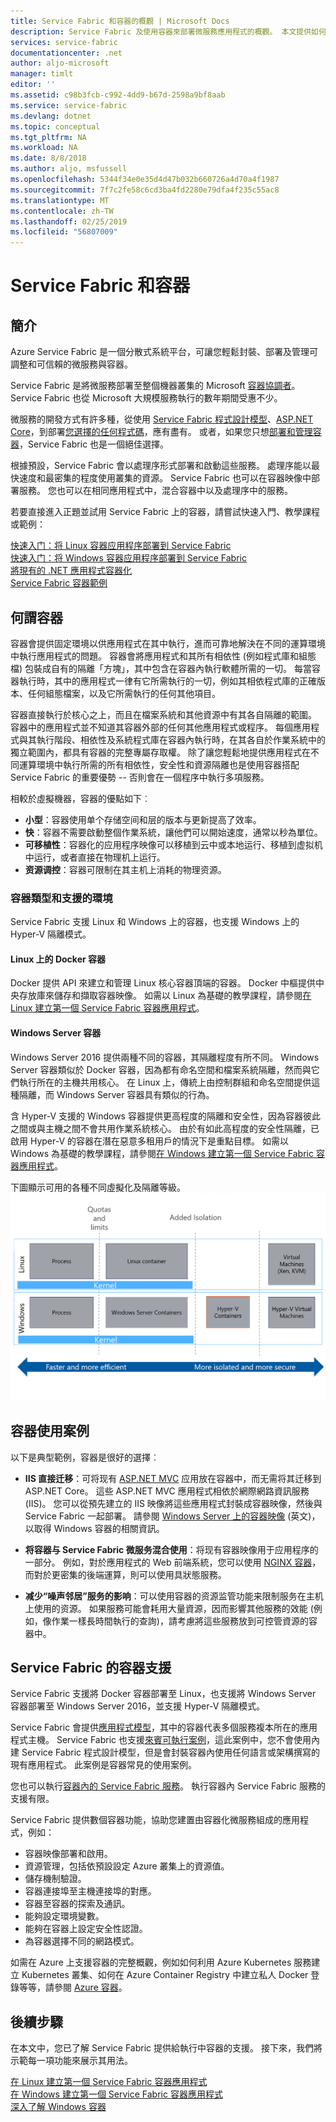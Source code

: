 ```yaml
---
title: Service Fabric 和容器的概觀 | Microsoft Docs
description: Service Fabric 及使用容器來部署微服務應用程式的概觀。 本文提供如何使用容器及 Service Fabric 所提供之功能的概觀。
services: service-fabric
documentationcenter: .net
author: aljo-microsoft
manager: timlt
editor: ''
ms.assetid: c98b3fcb-c992-4dd9-b67d-2598a9bf8aab
ms.service: service-fabric
ms.devlang: dotnet
ms.topic: conceptual
ms.tgt_pltfrm: NA
ms.workload: NA
ms.date: 8/8/2018
ms.author: aljo, msfussell
ms.openlocfilehash: 5344f34e0e35d4d47b032b660726a4d70a4f1987
ms.sourcegitcommit: 7f7c2fe58c6cd3ba4fd2280e79dfa4f235c55ac8
ms.translationtype: MT
ms.contentlocale: zh-TW
ms.lasthandoff: 02/25/2019
ms.locfileid: "56807009"
---
```

# <a name="service-fabric-and-containers"></a>Service Fabric 和容器

## <a name="introduction"></a>簡介

Azure Service Fabric 是一個分散式系統平台，可讓您輕鬆封裝、部署及管理可調整和可信賴的微服務與容器。

Service Fabric 是將微服務部署至整個機器叢集的 Microsoft [容器協調者](service-fabric-cluster-resource-manager-introduction.md)。 Service Fabric 也從 Microsoft 大規模服務執行的數年期間受惠不少。

微服務的開發方式有許多種，從使用 [Service Fabric 程式設計模型](service-fabric-choose-framework.md)、[ASP.NET Core](service-fabric-reliable-services-communication-aspnetcore.md)，到部署[您選擇的任何程式碼](service-fabric-guest-executables-introduction.md)，應有盡有。 或者，如果您只想[部署和管理容器](service-fabric-containers-overview.md)，Service Fabric 也是一個絕佳選擇。

根據預設，Service Fabric 會以處理序形式部署和啟動這些服務。 處理序能以最快速度和最密集的程度使用叢集的資源。 Service Fabric 也可以在容器映像中部署服務。 您也可以在相同應用程式中，混合容器中以及處理序中的服務。

若要直接進入正題並試用 Service Fabric 上的容器，請嘗試快速入門、教學課程或範例：  

[快速入门：将 Linux 容器应用程序部署到 Service Fabric](service-fabric-quickstart-containers-linux.md)  
[快速入门：将 Windows 容器应用程序部署到 Service Fabric](service-fabric-quickstart-containers.md)  
[將現有的 .NET 應用程式容器化](service-fabric-host-app-in-a-container.md)  
[Service Fabric 容器範例](https://azure.microsoft.com/resources/samples/service-fabric-containers/)  

## <a name="what-are-containers"></a>何謂容器

容器會提供固定環境以供應用程式在其中執行，進而可靠地解決在不同的運算環境中執行應用程式的問題。 容器會將應用程式和其所有相依性 (例如程式庫和組態檔) 包裝成自有的隔離「方塊」，其中包含在容器內執行軟體所需的一切。 每當容器執行時，其中的應用程式一律有它所需執行的一切，例如其相依程式庫的正確版本、任何組態檔案，以及它所需執行的任何其他項目。

容器直接執行於核心之上，而且在檔案系統和其他資源中有其各自隔離的範圍。 容器中的應用程式並不知道其容器外部的任何其他應用程式或程序。 每個應用程式與其執行階段、相依性及系統程式庫在容器內執行時，在其各自於作業系統中的獨立範圍內，都具有容器的完整專屬存取權。 除了讓您輕鬆地提供應用程式在不同運算環境中執行所需的所有相依性，安全性和資源隔離也是使用容器搭配 Service Fabric 的重要優勢 -- 否則會在一個程序中執行多項服務。

相較於虛擬機器，容器的優點如下︰

* **小型**：容器使用单个存储空间和层的版本与更新提高了效率。
* **快**：容器不需要啟動整個作業系統，讓他們可以開始速度，通常以秒為單位。
* **可移植性**：容器化的应用程序映像可以移植到云中或本地运行、移植到虚拟机中运行，或者直接在物理机上运行。
* **资源调控**：容器可限制在其主机上消耗的物理资源。

### <a name="container-types-and-supported-environments"></a>容器類型和支援的環境

Service Fabric 支援 Linux 和 Windows 上的容器，也支援 Windows 上的 Hyper-V 隔離模式。

#### <a name="docker-containers-on-linux"></a>Linux 上的 Docker 容器

Docker 提供 API 來建立和管理 Linux 核心容器頂端的容器。 Docker 中樞提供中央存放庫來儲存和擷取容器映像。
如需以 Linux 為基礎的教學課程，請參閱[在 Linux 建立第一個 Service Fabric 容器應用程式](service-fabric-get-started-containers-linux.md)。

#### <a name="windows-server-containers"></a>Windows Server 容器

Windows Server 2016 提供兩種不同的容器，其隔離程度有所不同。 Windows Server 容器類似於 Docker 容器，因為都有命名空間和檔案系統隔離，然而與它們執行所在的主機共用核心。 在 Linux 上，傳統上由控制群組和命名空間提供這種隔離，而 Windows Server 容器具有類似的行為。

含 Hyper-V 支援的 Windows 容器提供更高程度的隔離和安全性，因為容器彼此之間或與主機之間不會共用作業系統核心。 由於有如此高程度的安全性隔離，已啟用 Hyper-V 的容器在潛在惡意多租用戶的情況下是重點目標。
如需以 Windows 為基礎的教學課程，請參閱[在 Windows 建立第一個 Service Fabric 容器應用程式](service-fabric-get-started-containers.md)。

下圖顯示可用的各種不同虛擬化及隔離等級。
![Service Fabric 平台][Image1]

## <a name="scenarios-for-using-containers"></a>容器使用案例

以下是典型範例，容器是很好的選擇︰

* **IIS 直接迁移**：可将现有 [ASP.NET MVC](https://www.asp.net/mvc) 应用放在容器中，而无需将其迁移到 ASP.NET Core。 這些 ASP.NET MVC 應用程式相依於網際網路資訊服務 (IIS)。 您可以從預先建立的 IIS 映像將這些應用程式封裝成容器映像，然後與 Service Fabric 一起部署。 請參閱 [Windows Server 上的容器映像](https://docs.microsoft.com/virtualization/windowscontainers/quick-start/quick-start-windows-server) (英文)，以取得 Windows 容器的相關資訊。

* **将容器与 Service Fabric 微服务混合使用**：将现有容器映像用于应用程序的一部分。 例如，對於應用程式的 Web 前端系統，您可以使用 [NGINX 容器](https://hub.docker.com/_/nginx/)，而對於更密集的後端運算，則可以使用具狀態服務。

* **减少“噪声邻居”服务的影响**：可以使用容器的资源监管功能来限制服务在主机上使用的资源。 如果服務可能會耗用大量資源，因而影響其他服務的效能 (例如，像作業一樣長時間執行的查詢)，請考慮將這些服務放到可控管資源的容器中。

## <a name="service-fabric-support-for-containers"></a>Service Fabric 的容器支援

Service Fabric 支援將 Docker 容器部署至 Linux，也支援將 Windows Server 容器部署至 Windows Server 2016，並支援 Hyper-V 隔離模式。 

Service Fabric 會提供[應用程式模型](service-fabric-application-model.md)，其中的容器代表多個服務複本所在的應用程式主機。 Service Fabric 也支援[來賓可執行案例](service-fabric-guest-executables-introduction.md)，這此案例中，您不會使用內建 Service Fabric 程式設計模型，但是會封裝容器內使用任何語言或架構撰寫的現有應用程式。 此案例是容器常見的使用案例。

您也可以執行[容器內的 Service Fabric 服務](service-fabric-services-inside-containers.md)。 執行容器內 Service Fabric 服務的支援有限。

Service Fabric 提供數個容器功能，協助您建置由容器化微服務組成的應用程式，例如：

* 容器映像部署和啟用。
* 資源管理，包括依預設設定 Azure 叢集上的資源值。
* 儲存機制驗證。
* 容器連接埠至主機連接埠的對應。
* 容器至容器的探索及通訊。
* 能夠設定環境變數。
* 能夠在容器上設定安全性認證。
* 為容器選擇不同的網路模式。

如需在 Azure 上支援容器的完整概觀，例如如何利用 Azure Kubernetes 服務建立 Kubernetes 叢集、如何在 Azure Container Registry 中建立私人 Docker 登錄等等，請參閱 [Azure 容器](https://docs.microsoft.com/azure/containers/)。

## <a name="next-steps"></a>後續步驟

在本文中，您已了解 Service Fabric 提供給執行中容器的支援。 接下來，我們將示範每一項功能來展示其用法。

[在 Linux 建立第一個 Service Fabric 容器應用程式](service-fabric-get-started-containers-linux.md)  
[在 Windows 建立第一個 Service Fabric 容器應用程式](service-fabric-get-started-containers.md)  
[深入了解 Windows 容器](https://docs.microsoft.com/virtualization/windowscontainers/about/)

[Image1]: media/service-fabric-containers/Service-Fabric-Types-of-Isolation.png